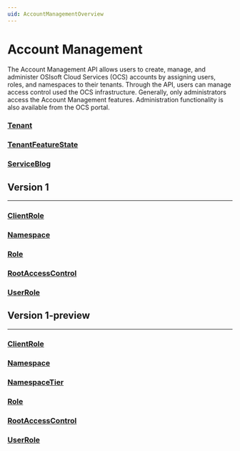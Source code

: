 ```yaml
---
uid: AccountManagementOverview
---
```


# Account Management

The Account Management API allows users to create, manage, and administer OSIsoft Cloud Services (OCS) accounts by assigning users, roles, and namespaces to their tenants. Through the API, users can manage access control used the OCS infrastructure. Generally, only administrators access the Account Management features. Administration functionality is also available from the OCS portal.

### [Tenant](xref:AccountTenant)

### [TenantFeatureState](xref:AccountTenantFeatureState)

### [ServiceBlog](xref:AccountServiceBlog)

## Version 1
---

### [ClientRole](xref:AccountClientRole_1)

### [Namespace](xref:AccountNamespace_1)

### [Role](xref:AccountRole_1)

### [RootAccessControl](xref:AccountRootAccessControl_1)

### [UserRole](xref:AccountUserRole_1)

## Version 1-preview
---

### [ClientRole](xref:AccountClientRole_1-preview)

### [Namespace](xref:AccountNamespace_1-preview)

### [NamespaceTier](xref:AccountNamespaceTier_1-preview)

### [Role](xref:AccountRole_1-preview)

### [RootAccessControl](xref:AccountRootAccessControl_1-preview)

### [UserRole](xref:AccountUserRole_1-preview)
